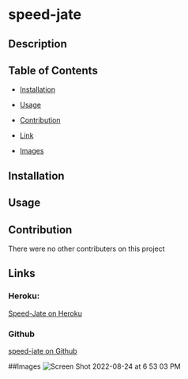 # speed-jate

## Description


## Table of Contents
* [Installation](#installation)

* [Usage](#usage)

* [Contribution](#contribution)

* [Link](#link)

* [Images](#images)

## Installation

## Usage

## Contribution
There were no other contributers on this project

## Links

### Heroku:
[Speed-Jate on Heroku](https://speed-jate.herokuapp.com/)

### Github
[speed-jate on Github](https://github.com/hallerhc/speed-jate)

##Images 
![Screen Shot 2022-08-24 at 6 53 03 PM](https://user-images.githubusercontent.com/100663920/186557010-3d71c0c3-f603-4f28-9d9b-a88913a849f7.png)
